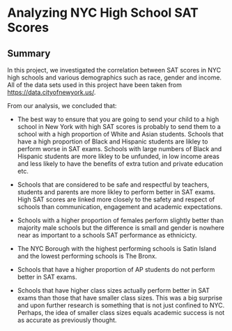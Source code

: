 # Analyzing NYC High School SAT Scores

## Summary
In this project, we investigated the correlation between SAT scores in NYC high schools and various demographics such as race, gender and income. All of the data sets used in this project have been taken from https://data.cityofnewyork.us/.

From our analysis, we concluded that:

- The best way to ensure that you are going to send your child to a high school in New York with high SAT scores is probably to send them to a school with a high proportion of White and Asian students. Schools that have a high proportion of Black and Hispanic students are likley to perform worse in SAT exams. Schools with large numbers of Black and Hispanic students are more likley to be unfunded, in low income areas and less likely to have the benefits of extra tution and private education etc.

- Schools that are considered to be safe and respectful by teachers, students and parents are more likley to perform better in SAT exams. High SAT scores are linked more closely to the safety and respect of schools than communication, engagement and academic expectations. 

- Schools with a higher proportion of females perform slightly better than majority male schools but the difference is small and gender is nowhere near as important to a schools SAT performance as ethnicicty.

- The NYC Borough with the highest performing schools is Satin Island and the lowest performing schools is The Bronx.

- Schools that have a higher proportion of AP students do not perform better in SAT exams. 

- Schools that have higher class sizes actually perform better in SAT exams than those that have smaller class sizes. This was a big surprise and upon further research is something that is not just confined to NYC. Perhaps, the idea of smaller class sizes equals academic success is not as accurate as previously thought. 

![]()
![]()
![]()
![]()
![]()
